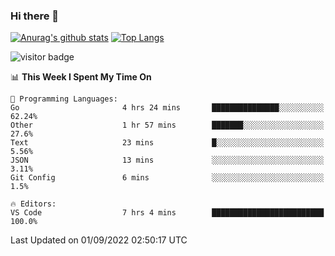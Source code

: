 ### Hi there 👋

<!--
**Akelio-zhang/akelio-zhang** is a ✨ _special_ ✨ repository because its `README.md` (this file) appears on your GitHub profile.

Here are some ideas to get you started:

- 🔭 I’m currently working on ...
- 🌱 I’m currently learning ...
- 👯 I’m looking to collaborate on ...
- 🤔 I’m looking for help with ...
- 💬 Ask me about ...
- 📫 How to reach me: ...
- 😄 Pronouns: ...
- ⚡ Fun fact: ...
-->

[![Anurag's github stats](https://github-readme-stats.vercel.app/api?username=akelio-zhang&line_height=24&hide=contribs&show_icons=true&count_private=true)](https://github.com/anuraghazra/github-readme-stats)
[![Top Langs](https://github-readme-stats.vercel.app/api/top-langs/?username=akelio-zhang&card_width=240&layout=compact&hide=html)](https://github.com/anuraghazra/github-readme-stats)


![visitor badge](https://komarev.com/ghpvc/?username=akelio-zhang&label=PROFILE+VIEWS&style=for-the-badge)
<!--START_SECTION:waka-->
📊 **This Week I Spent My Time On** 

```text
💬 Programming Languages: 
Go                       4 hrs 24 mins       ███████████████░░░░░░░░░░   62.24% 
Other                    1 hr 57 mins        ███████░░░░░░░░░░░░░░░░░░   27.6% 
Text                     23 mins             █░░░░░░░░░░░░░░░░░░░░░░░░   5.56% 
JSON                     13 mins             ░░░░░░░░░░░░░░░░░░░░░░░░░   3.11% 
Git Config               6 mins              ░░░░░░░░░░░░░░░░░░░░░░░░░   1.5%

🔥 Editors: 
VS Code                  7 hrs 4 mins        █████████████████████████   100.0%

```


 Last Updated on 01/09/2022 02:50:17 UTC
<!--END_SECTION:waka-->

